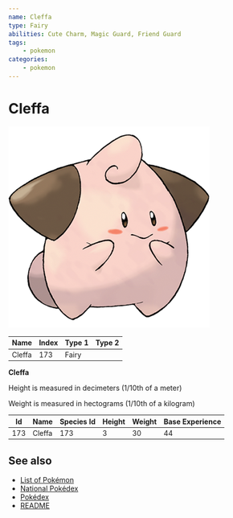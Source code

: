 ```yaml
---
name: Cleffa
type: Fairy
abilities: Cute Charm, Magic Guard, Friend Guard
tags:
    - pokemon
categories:
    - pokemon
---
```


# Cleffa


![Cleffa](images/173.png)

| **Name** | **Index** | **Type 1** | **Type 2** |
|----|----|----|----|
| Cleffa | 173 | Fairy  |  |

**Cleffa** 


Height is measured in decimeters (1/10th of a meter)

Weight is measured in hectograms (1/10th of a kilogram)

| **Id** | **Name** | **Species Id** | **Height** | **Weight** | **Base Experience** |
|--------|----------|----------------|------------|------------|---------------------|
| 173 | Cleffa | 173 | 3 | 30 | 44 |


## See also

- [List of Pokémon](../pokemon.md)
- [National Pokédex](../national_pokedex.md)
- [Pokédex](../pokedex.md)
- [README](../README.md)
